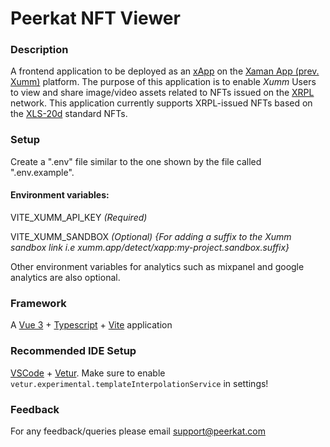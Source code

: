 # Peerkat NFT Viewer

### Description

A frontend application to be deployed as an [xApp](https://xumm.readme.io/docs/what-are-xapps) on the [Xaman App (prev. Xumm)](https://xumm.app/) platform. The purpose of this application is to enable *Xumm* Users to view and share image/video assets related to NFTs issued on the [XRPL](https://xrpl.org/index.html) network. This application currently supports XRPL-issued NFTs based on the [XLS-20d](https://github.com/XRPLF/XRPL-Standards/discussions/46) standard NFTs.


### Setup

Create a ".env" file similar to the one shown by the file called ".env.example". 

#### Environment variables:

VITE_XUMM_API_KEY *(Required)*

VITE_XUMM_SANDBOX *(Optional)* *{For adding a suffix to the Xumm sandbox link i.e xumm.app/detect/xapp:my-project.sandbox.suffix}*

Other environment variables for analytics such as mixpanel and google analytics are also optional.


### Framework

A [Vue 3](https://v3.vuejs.org/) + [Typescript](https://www.typescriptlang.org/) + [Vite](https://vitejs.dev/) application


### Recommended IDE Setup

[VSCode](https://code.visualstudio.com/) + [Vetur](https://marketplace.visualstudio.com/items?itemName=octref.vetur). Make sure to enable `vetur.experimental.templateInterpolationService` in settings!


### Feedback

For any feedback/queries please email [support@peerkat.com](mailto:support@peerkat.com)
